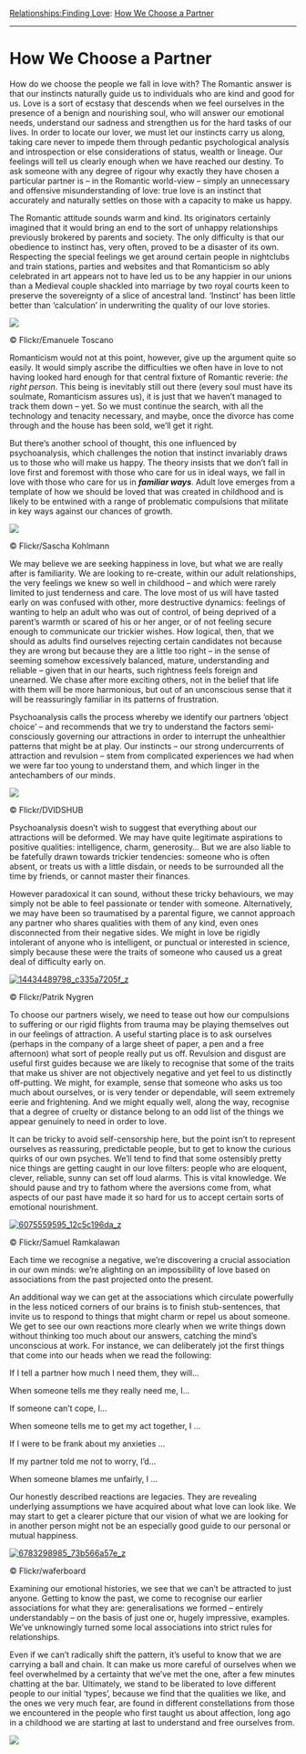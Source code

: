 [Relationships:](https://www.theschooloflife.com/thebookoflife/category/relationships/)[Finding Love](https://www.theschooloflife.com/thebookoflife/category/relationships/finding-love/): [How We Choose a Partner](https://www.theschooloflife.com/thebookoflife/how-we-choose-a-partner/)

* * *

# How We Choose a Partner

How do we choose the people we fall in love with? The Romantic answer is that our instincts naturally guide us to individuals who are kind and good for us. Love is a sort of ecstasy that descends when we feel ourselves in the presence of a benign and nourishing soul, who will answer our emotional needs, understand our sadness and strengthen us for the hard tasks of our lives. In order to locate our lover, we must let our instincts carry us along, taking care never to impede them through pedantic psychological analysis and introspection or else considerations of status, wealth or lineage. Our feelings will tell us clearly enough when we have reached our destiny. To ask someone with any degree of rigour why exactly they have chosen a particular partner is – in the Romantic world-view – simply an unnecessary and offensive misunderstanding of love: true love is an instinct that accurately and naturally settles on those with a capacity to make us happy.

The Romantic attitude sounds warm and kind. Its originators certainly imagined that it would bring an end to the sort of unhappy relationships previously brokered by parents and society. The only difficulty is that our obedience to instinct has, very often, proved to be a disaster of its own. Respecting the special feelings we get around certain people in nightclubs and train stations, parties and websites and that Romanticism so ably celebrated in art appears not to have led us to be any happier in our unions than a Medieval couple shackled into marriage by two royal courts keen to preserve the sovereignty of a slice of ancestral land. ‘Instinct’ has been little better than ‘calculation’ in underwriting the quality of our love stories.

 ![](https://www.theschooloflife.com/thebookoflife/wp-content/uploads/2016/04/34423974924_7259678915_z.jpg)

© Flickr/Emanuele Toscano

Romanticism would not at this point, however, give up the argument quite so easily. It would simply ascribe the difficulties we often have in love to not having looked hard enough for that central fixture of Romantic reverie: _the right person_. This being is inevitably still out there (every soul must have its soulmate, Romanticism assures us), it is just that we haven’t managed to track them down – yet. So we must continue the search, with all the technology and tenacity necessary, and maybe, once the divorce has come through and the house has been sold, we’ll get it right.

But there’s another school of thought, this one influenced by psychoanalysis, which challenges the notion that instinct invariably draws us to those who will make us happy. The theory insists that we don’t fall in love first and foremost with those who care for us in ideal ways, we fall in love with those who care for us in **_familiar ways_**. Adult love emerges from a template of how we should be loved that was created in childhood and is likely to be entwined with a range of problematic compulsions that militate in key ways against our chances of growth.

 ![](https://www.theschooloflife.com/thebookoflife/wp-content/uploads/2016/04/14098365506_6c70959b4c_z.jpg)

© Flickr/Sascha Kohlmann

We may believe we are seeking happiness in love, but what we are really after is familiarity. We are looking to re-create, within our adult relationships, the very feelings we knew so well in childhood – and which were rarely limited to just tenderness and care. The love most of us will have tasted early on was confused with other, more destructive dynamics: feelings of wanting to help an adult who was out of control, of being deprived of a parent’s warmth or scared of his or her anger, or of not feeling secure enough to communicate our trickier wishes. How logical, then, that we should as adults find ourselves rejecting certain candidates not because they are wrong but because they are a little too right – in the sense of seeming somehow excessively balanced, mature, understanding and reliable – given that in our hearts, such rightness feels foreign and unearned. We chase after more exciting others, not in the belief that life with them will be more harmonious, but out of an unconscious sense that it will be reassuringly familiar in its patterns of frustration.

Psychoanalysis calls the process whereby we identify our partners ‘object choice’ – and recommends that we try to understand the factors semi-consciously governing our attractions in order to interrupt the unhealthier patterns that might be at play. Our instincts – our strong undercurrents of attraction and revulsion – stem from complicated experiences we had when we were far too young to understand them, and which linger in the antechambers of our minds.

 ![](https://www.theschooloflife.com/thebookoflife/wp-content/uploads/2016/04/13938506188_faea591a9b_z.jpg)

© Flickr/DVIDSHUB

Psychoanalysis doesn’t wish to suggest that everything about our attractions will be deformed. We may have quite legitimate aspirations to positive qualities: intelligence, charm, generosity… But we are also liable to be fatefully drawn towards trickier tendencies: someone who is often absent, or treats us with a little disdain, or needs to be surrounded all the time by friends, or cannot master their finances.

However paradoxical it can sound, without these tricky behaviours, we may simply not be able to feel passionate or tender with someone. Alternatively, we may have been so traumatised by a parental figure, we cannot approach any partner who shares qualities with them of any kind, even ones disconnected from their negative sides. We might in love be rigidly intolerant of anyone who is intelligent, or punctual or interested in science, simply because these were the traits of someone who caused us a great deal of difficulty early on.

[![14434489798_c335a7205f_z](https://www.theschooloflife.com/thebookoflife/wp-content/uploads/2016/04/14434489798_c335a7205f_z.jpg)](http://www.thebookoflife.org/wp-content/uploads/2016/04/14434489798_c335a7205f_z.jpg)

© Flickr/Patrik Nygren

To choose our partners wisely, we need to tease out how our compulsions to suffering or our rigid flights from trauma may be playing themselves out in our feelings of attraction. A useful starting place is to ask ourselves (perhaps in the company of a large sheet of paper, a pen and a free afternoon) what sort of people really put us off. Revulsion and disgust are useful first guides because we are likely to recognise that some of the traits that make us shiver are not objectively negative and yet feel to us distinctly off-putting. We might, for example, sense that someone who asks us too much about ourselves, or is very tender or dependable, will seem extremely eerie and frightening. And we might equally well, along the way, recognise that a degree of cruelty or distance belong to an odd list of the things we appear genuinely to need in order to love.

It can be tricky to avoid self-censorship here, but the point isn’t to represent ourselves as reassuring, predictable people, but to get to know the curious quirks of our own psyches. We’ll tend to find that some ostensibly pretty nice things are getting caught in our love filters: people who are eloquent, clever, reliable, sunny can set off loud alarms. This is vital knowledge. We should pause and try to fathom where the aversions come from, what aspects of our past have made it so hard for us to accept certain sorts of emotional nourishment.

[![6075559595_12c5c196da_z](https://www.theschooloflife.com/thebookoflife/wp-content/uploads/2016/04/6075559595_12c5c196da_z.jpg)](http://www.thebookoflife.org/wp-content/uploads/2016/04/6075559595_12c5c196da_z.jpg)

© Flickr/Samuel Ramkalawan

Each time we recognise a negative, we’re discovering a crucial association in our own minds: we’re alighting on an impossibility of love based on associations from the past projected onto the present.

An additional way we can get at the associations which circulate powerfully in the less noticed corners of our brains is to finish stub-sentences, that invite us to respond to things that might charm or repel us about someone. We get to see our own reactions more clearly when we write things down without thinking too much about our answers, catching the mind’s unconscious at work. For instance, we can deliberately jot the first things that come into our heads when we read the following:

If I tell a partner how much I need them, they will…

When someone tells me they really need me, I…

If someone can’t cope, I…

When someone tells me to get my act together, I …

If I were to be frank about my anxieties …

If my partner told me not to worry, I’d…

When someone blames me unfairly, I …

Our honestly described reactions are legacies. They are revealing underlying assumptions we have acquired about what love can look like. We may start to get a clearer picture that our vision of what we are looking for in another person might not be an especially good guide to our personal or mutual happiness.

[![6783298985_73b566a57e_z](https://www.theschooloflife.com/thebookoflife/wp-content/uploads/2016/04/6783298985_73b566a57e_z.jpg)](http://www.thebookoflife.org/wp-content/uploads/2016/04/6783298985_73b566a57e_z.jpg)

© Flickr/waferboard

Examining our emotional histories, we see that we can’t be attracted to just anyone. Getting to know the past, we come to recognise our earlier associations for what they are: generalisations we formed – entirely understandably – on the basis of just one or, hugely impressive, examples. We’ve unknowingly turned some local associations into strict rules for relationships.

Even if we can’t radically shift the pattern, it’s useful to know that we are carrying a ball and chain. It can make us more careful of ourselves when we feel overwhelmed by a certainty that we’ve met the one, after a few minutes chatting at the bar. Ultimately, we stand to be liberated to love different people to our initial ‘types’, because we find that the qualities we like, and the ones we very much fear, are found in different constellations from those we encountered in the people who first taught us about affection, long ago in a childhood we are starting at last to understand and free ourselves from.

[![](https://img.youtube.com/vi/IuV80wYRld0/0.jpg)](https://www.youtube.com/embed/IuV80wYRld0 '')
